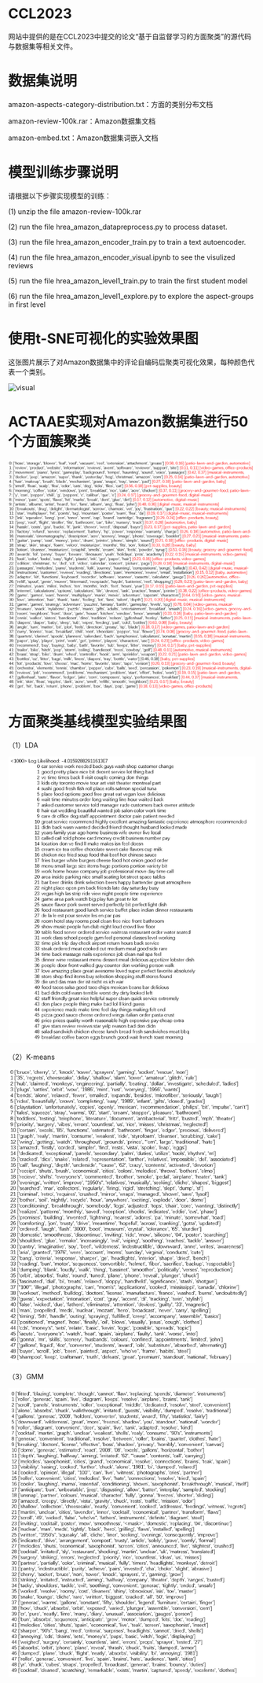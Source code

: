 # CCL2023

网站中提供的是在CCL2023中提交的论文“基于自监督学习的方面聚类”的源代码与数据集等相关文件。

# 数据集说明

amazon-aspects-category-distribution.txt：方面的类别分布文档

amazon-review-100k.rar：Amazon数据集文档

amazon-embed.txt：Amazon数据集词嵌入文档


# 模型训练步骤说明

请根据以下步骤实现模型的训练：

(1) unzip the file amazon-review-100k.rar

(2) run the file hrea_amazon_datapreprocess.py to process dataset.

(3) run the file hrea_amazon_encoder_train.py to train a text autoencoder.

(4) run the file hrea_amazon_encoder_visual.ipynb to see the visulized reviews

(5) run the file hrea_amazon_level1_train.py to train the first student model

(6) run the file hrea_amazon_level1_explore.py to explore the aspect-groups in first level


# 使用t-SNE可视化的实验效果图

这张图片展示了对Amazon数据集中的评论自编码后聚类可视化效果，每种颜色代表一个类别。

![visual](https://user-images.githubusercontent.com/130581857/231504050-030e2eb6-03ca-4aae-a3f4-3c536ee36d68.png)


# ACTAAE实现对Amazon数据集进行50个方面簇聚类

![visual](pic\fig6.png)


# 方面聚类基线模型实验结果图
（1）LDA

![visual](LDA.png)

（2）K-means

![visual](K-means.png)

（3）GMM

![visual](gmm.png)

